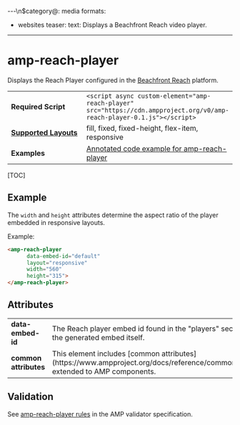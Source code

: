 ---\n$category@: media
formats:
  - websites
teaser:
  text: Displays a Beachfront Reach video player.
---
<!---
Copyright 2016 The AMP HTML Authors. All Rights Reserved.

Licensed under the Apache License, Version 2.0 (the "License");
you may not use this file except in compliance with the License.
You may obtain a copy of the License at

      http://www.apache.org/licenses/LICENSE-2.0

Unless required by applicable law or agreed to in writing, software
distributed under the License is distributed on an "AS-IS" BASIS,
WITHOUT WARRANTIES OR CONDITIONS OF ANY KIND, either express or implied.
See the License for the specific language governing permissions and
limitations under the License.
-->


# amp-reach-player

Displays the Reach Player configured in the <a href="http://beachfrontreach.com">Beachfront Reach</a> platform.

<table>
  <tr>
    <td width="40%"><strong>Required Script</strong></td>
    <td><code>&lt;script async custom-element="amp-reach-player" src="https://cdn.ampproject.org/v0/amp-reach-player-0.1.js">&lt;/script></code></td>
  </tr>
  <tr>
    <td class="col-fourty"><strong><a href="https://www.ampproject.org/docs/guides/responsive/control_layout.html">Supported Layouts</a></strong></td>
    <td>fill, fixed, fixed-height, flex-item, responsive</td>
  </tr>
  <tr>
    <td width="40%"><strong>Examples</strong></td>
    <td>
    <a href="https://ampbyexample.com/components/amp-reach-player/">Annotated code example for amp-reach-player</a>
    </td>
  </tr>
</table>

[TOC]

## Example

The `width` and `height` attributes determine the aspect ratio of the player embedded in responsive layouts.

Example:

```html
<amp-reach-player
      data-embed-id="default"
      layout="responsive"
      width="560"
      height="315">
</amp-reach-player>
```

## Attributes

<table class="ad-m-table-listing">
  <tr>
    <td width="40%"><strong>data-embed-id</strong></td>
    <td>The Reach player embed id found in the "players" section or in the generated embed itself.</td>
  </tr>
  <tr>
    <td width="40%"><strong>common attributes</strong></td>
    <td>This element includes [common attributes](https://www.ampproject.org/docs/reference/common_attributes) extended to AMP components.
</td>
  </tr>
</table>

## Validation

See [amp-reach-player rules](https://github.com/ampproject/amphtml/blob/master/extensions/amp-reach-player/validator-amp-reach-player.protoascii) in the AMP validator specification.
